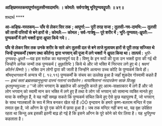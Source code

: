 **आङ्घ्रिमस्तकमापूर्णास्तुलसीनवदामभि: ।** **कोमलै: सर्वगात्रेषु भूरिपुण्यवदॢपतै: ॥ ४९॥** 

शब्दार्थ **** 

**आ-अङ्घ्रि-मस्तकम्—** **पाँव से लेकर सिर तक** **; आपूर्णा:—** **पूरी तरह सजा** **; तुलसी-नव-दामभि:—** **तुलसी की ताजी पत्तियों से** **बने हारों से** **; कोमलै:—** **कोमल** **; सर्व-गात्रेषु—** **पूरे शरीर में** **; भूरि-पुण्यवत्-अॢपतै:—** **पुण्यकर्मों में लगे भक्तों द्वारा अॢपत किये** **गये।** **.** 

**पाँव से लेकर सिर तक उनके शरीर के सारे अंग तुलसी दल से बने ताजे मुलायम हारों से** **पूरी तरह सज्जित थे जिन्हें पुण्यकर्मों (श्रवण तथा कीर्तन) द्वारा भगवान् की पूजा में लगे भक्तों** **ने अॢपत किया था।** **तात्पर्य :** *भूरि-पुण्यवद्-अॢपतै* —यह इस श्लोक का महत्त्वपूर्ण पद है। विष्णु के इन रूपों की पूजा उन भक्तों द्वारा की गई थी जिन्होंने अनेक जन्मों तक पुण्यकर्म ( *सुकृतिभि:* ) किये थे और जो भक्ति में निरन्तर लगे हुए थे ( *श्रवणं कीर्तनं विष्णो:* )। भक्ति उन लोगों द्वारा की जाती है जिन्होंने अत्यन्त उच्च कोटि के पुण्यकर्म किये हों। *श्रीमद्भागवत* में अन्यत्र भी (. १२.११) पुण्यकर्मों के संचय का उल्लेख हुआ है जहाँ शुकदेव गोस्वामी कहते हैं— *इत्थं सतां ब्रह्मसखानुभूत्या* *दास्यं गतानां परदैवतेन।* *मायाश्रितानां नरदारकेण* *साकं विजह्रु: कृतपुण्यपुञ्जा:॥* ''जो लोग भगवान् के ब्रह्मतेज की अनुभूति करते हुए आत्म-साक्षात्कार में लगे हैं और जो लोग भगवान् को स्वामी मान कर भक्ति में लगे हुए हैं तथा वे लोग जो भगवान् को सामान्य व्यक्ति मानते हुए माया के वशीभूत हैं, वे यह नहीं समझ सकते कि पुण्यकर्म संचित किये हुए ऐसे कुछ महापुरुष हैं, जो भगवान् के साथ ग्वालबालों के रूप में मित्र बनकर खेल रहे हैं।ÓÓ वृन्दावन के हमारे कृष्ण-बलराम मन्दिर में एक तमाल वृक्ष है, जो आँगन के पूरे एक कोने में छाया हुआ है। जब तक मन्दिर नहीं बना था, यह वृक्ष उपेक्षित रहता था किन्तु अब इसकी इतनी बाढ़ हो गई है कि इसने आँगन के पूरे कोने को घेर लिया है। यह *भूरिपुण्य* कहलाता है।  